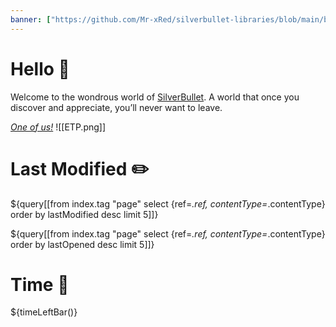 ```yaml
---
banner: ["https://github.com/Mr-xRed/silverbullet-libraries/blob/main/banner/welcome.jpg?raw=true","","200"]
---
```


# Hello 👋
Welcome to the wondrous world of [SilverBullet](https://v2.silverbullet.md/). A world that once you discover and appreciate, you’ll never want to leave.

_[One of us!](https://community.silverbullet.md/)_
![[ETP.png]]

# Last Modified ✏️
${query[[from index.tag "page" select {ref=_.ref, contentType=_.contentType} order by lastModified desc limit 5]]}

${query[[from index.tag "page" select {ref=_.ref, contentType=_.contentType} order by lastOpened desc limit 5]]}

# Time 🌄

${timeLeftBar()}